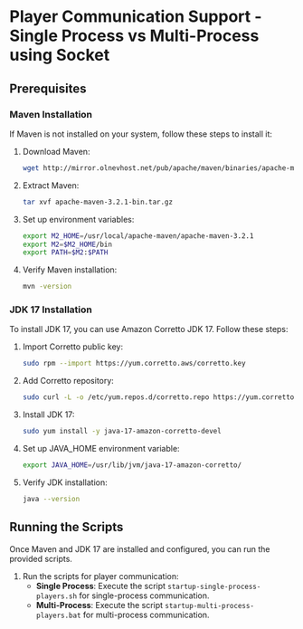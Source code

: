 # Player Communication Support - Single Process vs Multi-Process using Socket

## Prerequisites

### Maven Installation

If Maven is not installed on your system, follow these steps to install it:

1. Download Maven:
   ```bash
   wget http://mirror.olnevhost.net/pub/apache/maven/binaries/apache-maven-3.2.1-bin.tar.gz
   ```

2. Extract Maven:
   ```bash
   tar xvf apache-maven-3.2.1-bin.tar.gz
   ```

3. Set up environment variables:
   ```bash
   export M2_HOME=/usr/local/apache-maven/apache-maven-3.2.1
   export M2=$M2_HOME/bin
   export PATH=$M2:$PATH
   ```

4. Verify Maven installation:
   ```bash
   mvn -version
   ```

### JDK 17 Installation

To install JDK 17, you can use Amazon Corretto JDK 17. Follow these steps:

1. Import Corretto public key:
   ```bash
   sudo rpm --import https://yum.corretto.aws/corretto.key
   ```

2. Add Corretto repository:
   ```bash
   sudo curl -L -o /etc/yum.repos.d/corretto.repo https://yum.corretto.aws/corretto.repo
   ```

3. Install JDK 17:
   ```bash
   sudo yum install -y java-17-amazon-corretto-devel
   ```

4. Set up JAVA_HOME environment variable:
   ```bash
   export JAVA_HOME=/usr/lib/jvm/java-17-amazon-corretto/
   ```

5. Verify JDK installation:
   ```bash
   java --version
   ```

## Running the Scripts

Once Maven and JDK 17 are installed and configured, you can run the provided scripts.

1. Run the scripts for player communication:
   - **Single Process**: Execute the script `startup-single-process-players.sh` for single-process communication.
   - **Multi-Process**: Execute the script `startup-multi-process-players.bat` for multi-process communication.
